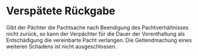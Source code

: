 # Verspätete Rückgabe

Gibt der Pächter die Pachtsache nach Beendigung des Pachtverhältnisses nicht zurück, so kann der Verpächter für die Dauer der Vorenthaltung als Entschädigung die vereinbarte Pacht verlangen. Die Geltendmachung eines weiteren Schadens ist nicht ausgeschlossen. 

